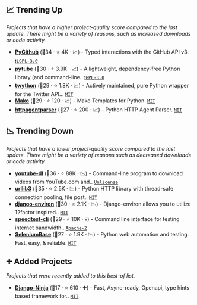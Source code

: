 ## 📈 Trending Up

_Projects that have a higher project-quality score compared to the last update. There might be a variety of reasons, such as increased downloads or code activity._

- <b><a href="https://github.com/PyGithub/PyGithub">PyGithub</a></b> (🥇34 ·  ⭐ 4K · 📈) - Typed interactions with the GitHub API v3. <code><a href="http://bit.ly/37RvQcA">❗️LGPL-3.0</a></code>
- <b><a href="https://github.com/pytube/pytube">pytube</a></b> (🥈30 ·  ⭐ 3.9K · 📈) - A lightweight, dependency-free Python library (and command-line.. <code><a href="http://bit.ly/2M0xdwT">❗️GPL-3.0</a></code>
- <b><a href="https://github.com/ryanmcgrath/twython">twython</a></b> (🥈29 ·  ⭐ 1.8K · 📈) - Actively maintained, pure Python wrapper for the Twitter API... <code><a href="http://bit.ly/34MBwT8">MIT</a></code>
- <b><a href="https://github.com/sqlalchemy/mako">Mako</a></b> (🥈29 ·  ⭐ 120 · 📈) - Mako Templates for Python. <code><a href="http://bit.ly/34MBwT8">MIT</a></code>
- <b><a href="https://github.com/shon/httpagentparser">httpagentparser</a></b> (🥉27 ·  ⭐ 200 · 📈) - Python HTTP Agent Parser. <code><a href="http://bit.ly/34MBwT8">MIT</a></code>

## 📉 Trending Down

_Projects that have a lower project-quality score compared to the last update. There might be a variety of reasons such as decreased downloads or code activity._

- <b><a href="https://github.com/ytdl-org/youtube-dl">youtube-dl</a></b> (🥇36 ·  ⭐ 88K · 📉) - Command-line program to download videos from YouTube.com and.. <code><a href="http://bit.ly/3rvuUlR">Unlicense</a></code>
- <b><a href="https://github.com/urllib3/urllib3">urllib3</a></b> (🥈35 ·  ⭐ 2.5K · 📉) - Python HTTP library with thread-safe connection pooling, file post.. <code><a href="http://bit.ly/34MBwT8">MIT</a></code>
- <b><a href="https://github.com/joke2k/django-environ">django-environ</a></b> (🥈30 ·  ⭐ 2.1K · 📉) - Django-environ allows you to utilize 12factor inspired.. <code><a href="http://bit.ly/34MBwT8">MIT</a></code> <code><img src="https://static.djangoproject.com/img/icon-touch.e4872c4da341.png" style="display:inline;" width="13" height="13"></code>
- <b><a href="https://github.com/sivel/speedtest-cli">speedtest-cli</a></b> (🥈29 ·  ⭐ 10K · 💀) - Command line interface for testing internet bandwidth.. <code><a href="http://bit.ly/3nYMfla">Apache-2</a></code>
- <b><a href="https://github.com/seleniumbase/SeleniumBase">SeleniumBase</a></b> (🥈27 ·  ⭐ 1.9K · 📉) - Python web automation and testing. Fast, easy, & reliable. <code><a href="http://bit.ly/34MBwT8">MIT</a></code>

## ➕ Added Projects

_Projects that were recently added to this best-of list._

- <b><a href="https://github.com/vitalik/django-ninja">Django-Ninja</a></b> (🥉17 ·  ⭐ 610 · ➕) - Fast, Async-ready, Openapi, type hints based framework for.. <code><a href="http://bit.ly/34MBwT8">MIT</a></code>

